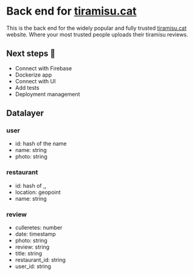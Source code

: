 # Back end for [tiramisu.cat](https://tiramisu.cat)
This is the back end for the widely popular and fully trusted [tiramisu.cat](https://tiramisu.cat) website. Where your most trusted people uploads their tiramisu reviews.

## Next steps 🧗
- Connect with Firebase
- Dockerize app
- Connect with UI
- Add tests
- Deployment management

## Datalayer

### user
- id: hash of the name
- name: string
- photo: string

### restaurant
- id: hash of <name>,<lat>,<lon>
- location: geopoint
- name: string

### review

- culleretes: number
- date: timestamp
- photo: string
- review: string
- title: string
- restaurant_id: string
- user_id: string
